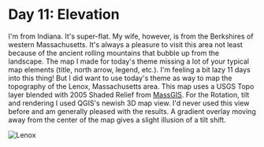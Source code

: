 # Day 11: Elevation

I'm from Indiana. It's super-flat. My wife, however, is from the Berkshires of western Massachusetts. It's always a pleasure to visit this area not least because of the ancient rolling mountains that bubble up from the landscape. The map I made for today's theme missing a lot of your typical map elements (title, north arrow, legend, etc.). I'm feeling a bit lazy 11 days into this thing! But I did want to use today's theme as way to map the topography of the Lenox, Massachusetts area. This map uses a USGS Topo layer blended with 2005 Shaded Relief from [MassGIS](https://www.mass.gov/orgs/massgis-bureau-of-geographic-information). For the Rotation, tilt and rendering I used QGIS's newish 3D map view. I'd never used this view before and am generally pleased with the results. A gradient overlay moving away from the center of the map gives a slight illusion of a tilt shift.  

![Lenox](../images/day-11-elevation.png)